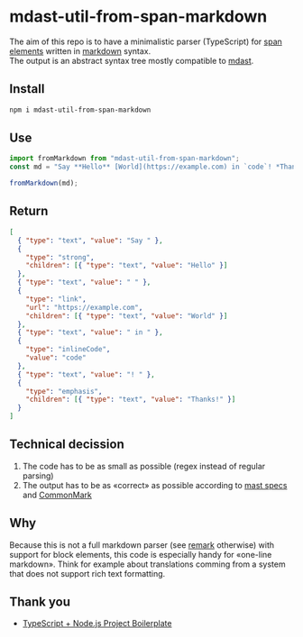 # mdast-util-from-span-markdown

The aim of this repo is to have a minimalistic parser (TypeScript) for [span elements](https://daringfireball.net/projects/markdown/syntax#span) written in [markdown](https://daringfireball.net/projects/markdown/syntax) syntax.  
The output is an abstract syntax tree mostly compatible to [mdast](https://github.com/syntax-tree/mdast).

## Install

```bash
npm i mdast-util-from-span-markdown
```

## Use

```js
import fromMarkdown from "mdast-util-from-span-markdown";
const md = "Say **Hello** [World](https://example.com) in `code`! *Thanks!*";

fromMarkdown(md);
```

## Return

```json
[
  { "type": "text", "value": "Say " },
  {
    "type": "strong",
    "children": [{ "type": "text", "value": "Hello" }]
  },
  { "type": "text", "value": " " },
  {
    "type": "link",
    "url": "https://example.com",
    "children": [{ "type": "text", "value": "World" }]
  },
  { "type": "text", "value": " in " },
  {
    "type": "inlineCode",
    "value": "code"
  },
  { "type": "text", "value": "! " },
  {
    "type": "emphasis",
    "children": [{ "type": "text", "value": "Thanks!" }]
  }
]
```

## Technical decission

1. The code has to be as small as possible (regex instead of regular parsing)
2. The output has to be as «correct» as possible according to [mast specs](https://github.com/syntax-tree/mdast) and [CommonMark](https://commonmark.org/)

## Why

Because this is not a full markdown parser (see [remark](https://github.com/remarkjs/remark) otherwise) with support for block elements, this code is especially handy for «one-line markdown». Think for example about translations comming from a system that does not support rich text formatting.

## Thank you

- [TypeScript + Node.js Project Boilerplate](https://github.com/metachris/typescript-nodejs-boilerplate)
